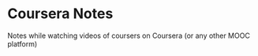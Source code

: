 Coursera Notes
==============

Notes while watching videos of coursers on Coursera (or any other MOOC platform)
